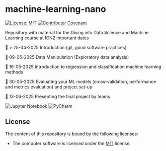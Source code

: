 # machine-learning-nano
[![License: MIT](https://img.shields.io/badge/License-MIT-yellow.svg)](https://opensource.org/licenses/MIT)
[![Contributor Covenant](https://img.shields.io/badge/Contributor%20Covenant-2.1-4baaaa.svg)](code_of_conduct.md) 

Repository with material for the Diving into Data Science and Machine Learning course at ICN2
Important dates

:date: > 25-04-2025 
Introduction (git, good software practices)

:date: 09-05-2025 Data Manipulation (Exploratory data analysis)

:date: 16-05-2025 Introduction to regression and classification machine learning methods

:date: 30-05-2025 Evaluating your ML models (cross-validation, performance and metrics evaluation) and project set-up

:date: 13-06-2025 Presenting the final project by teams

![Jupyter Notebook](https://img.shields.io/badge/jupyter-%23FA0F00.svg?style=for-the-badge&logo=jupyter&logoColor=white)
![PyCharm](https://img.shields.io/badge/pycharm-143?style=for-the-badge&logo=pycharm&logoColor=black&color=black&labelColor=green)

## License

The content of this repository is bound by the following licenses:

* The computer software is licensed under the [MIT](LICENSE.md) license.
